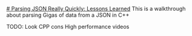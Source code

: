 [# Parsing JSON Really Quickly: Lessons Learned](https://www.youtube.com/watch?v=wlvKAT7SZIQ)
This is a walkthrough about parsing Gigas of data from a JSON in C++

TODO: Look CPP cons High performance videos